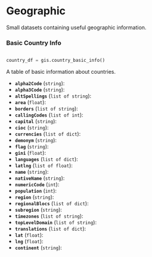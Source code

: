 # Geographic

Small datasets containing useful geographic information.

### Basic Country Info

```python from im_tutorials.data import gis

country_df = gis.country_basic_info() 
```

A table of basic information about countries.

- **`alpha2Code`** (`string`):
- **`alpha3Code`** (`string`):
- **`altSpellings`** (`list of string`):
- **`area`** (`float`):
- **`borders`** (`list of string`):
- **`callingCodes`** (`list of int`):
- **`capital`** (`string`):
- **`cioc`** (`string`):
- **`currencies`** (`list of dict`):
- **`demonym`** (`string`):
- **`flag`** (`string`):
- **`gini`** (`float`):
- **`languages`** (`list of dict`):
- **`latlng`** (`list of float`):
- **`name`** (`string`):
- **`nativeName`** (`string`):
- **`numericCode`** (`int`):
- **`population`** (`int`):
- **`region`** (`string`):
- **`regionalBlocs`** (`list of dict`):
- **`subregion`** (`string`):
- **`timezones`** (`list of string`):
- **`topLevelDomain`** (`list of string`):
- **`translations`** (`list of dict`):
- **`lat`** (`float`):
- **`lng`** (`float`):
- **`continent`** (`string`):
